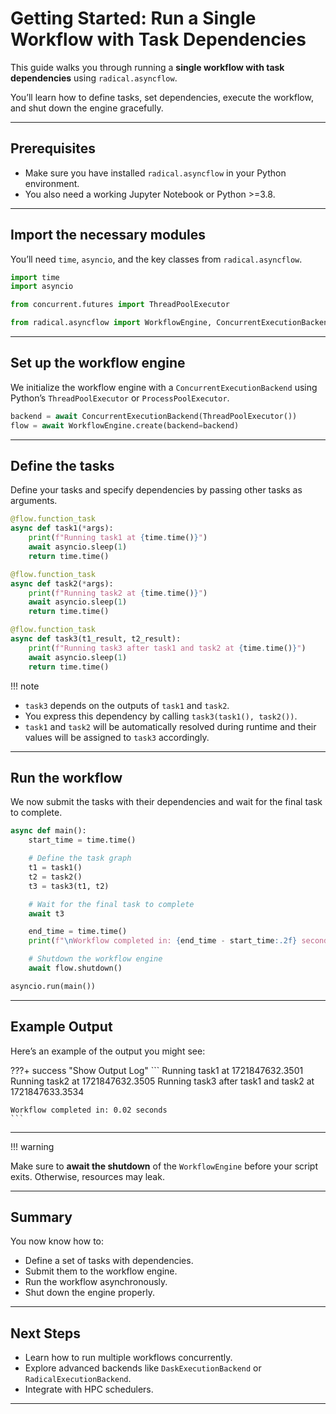
# Getting Started: Run a Single Workflow with Task Dependencies

This guide walks you through running a **single workflow with task dependencies** using `radical.asyncflow`.

You’ll learn how to define tasks, set dependencies, execute the workflow, and shut down the engine gracefully.

---

## Prerequisites

- Make sure you have installed `radical.asyncflow` in your Python environment.  
- You also need a working Jupyter Notebook or Python >=3.8.

---

## Import the necessary modules

You’ll need `time`, `asyncio`, and the key classes from `radical.asyncflow`.

```python
import time
import asyncio

from concurrent.futures import ThreadPoolExecutor

from radical.asyncflow import WorkflowEngine, ConcurrentExecutionBackend
```

---

## Set up the workflow engine

We initialize the workflow engine with a `ConcurrentExecutionBackend` using Python’s `ThreadPoolExecutor` or `ProcessPoolExecutor`.

```python
backend = await ConcurrentExecutionBackend(ThreadPoolExecutor())
flow = await WorkflowEngine.create(backend=backend)
```

---

## Define the tasks

Define your tasks and specify dependencies by passing other tasks as arguments.

```python
@flow.function_task
async def task1(*args):
    print(f"Running task1 at {time.time()}")
    await asyncio.sleep(1)
    return time.time()

@flow.function_task
async def task2(*args):
    print(f"Running task2 at {time.time()}")
    await asyncio.sleep(1)
    return time.time()

@flow.function_task
async def task3(t1_result, t2_result):
    print(f"Running task3 after task1 and task2 at {time.time()}")
    await asyncio.sleep(1)
    return time.time()
```

!!! note  
- `task3` depends on the outputs of `task1` and `task2`.
- You express this dependency by calling `task3(task1(), task2())`.
- `task1` and `task2` will be automatically resolved during runtime and their values will be assigned to `task3` accordingly.

---

## Run the workflow

We now submit the tasks with their dependencies and wait for the final task to complete.

```python
async def main():
    start_time = time.time()

    # Define the task graph
    t1 = task1()
    t2 = task2()
    t3 = task3(t1, t2)

    # Wait for the final task to complete
    await t3

    end_time = time.time()
    print(f"\nWorkflow completed in: {end_time - start_time:.2f} seconds")

    # Shutdown the workflow engine
    await flow.shutdown()

asyncio.run(main())
```

---

## Example Output

Here’s an example of the output you might see:

???+ success "Show Output Log"
    ```
    Running task1 at 1721847632.3501
    Running task2 at 1721847632.3505
    Running task3 after task1 and task2 at 1721847633.3534

    Workflow completed in: 0.02 seconds
    ```

---

!!! warning 

Make sure to **await the shutdown** of the `WorkflowEngine` before your script exits. Otherwise, resources may leak.

---

## Summary
You now know how to:

- Define a set of tasks with dependencies.  
- Submit them to the workflow engine.  
- Run the workflow asynchronously.  
- Shut down the engine properly.

---

## Next Steps

- Learn how to run multiple workflows concurrently.
- Explore advanced backends like `DaskExecutionBackend` or `RadicalExecutionBackend`.
- Integrate with HPC schedulers.

---
